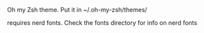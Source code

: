 Oh my Zsh theme.  Put it in ~/.oh-my-zsh/themes/

requires nerd fonts.  Check the fonts directory for info on nerd fonts